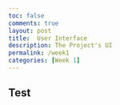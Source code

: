 ```yaml
---
toc: false
comments: true
layout: post
title:  User Interface
description: The Project's UI
permalink: /week1
categories: [Week 1]
---
```


## Test